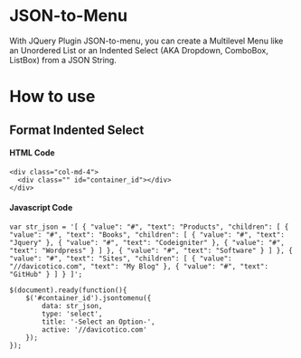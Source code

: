 # JSON-to-Menu
With JQuery Plugin JSON-to-menu, you can create a Multilevel Menu like an Unordered List or an Indented Select (AKA Dropdown, ComboBox, ListBox) from a JSON String. 
# How to use
## Format Indented Select
#### HTML Code
```
<div class="col-md-4">
  <div class="" id="container_id"></div>
</div>
```
#### Javascript Code
```
var str_json = '[ { "value": "#", "text": "Products", "children": [ { "value": "#", "text": "Books", "children": [ { "value": "#", "text": "Jquery" }, { "value": "#", "text": "Codeigniter" }, { "value": "#", "text": "Wordpress" } ] }, { "value": "#", "text": "Software" } ] }, { "value": "#", "text": "Sites", "children": [ { "value": "//davicotico.com", "text": "My Blog" }, { "value": "#", "text": "GitHub" } ] } ]';

$(document).ready(function(){
    $('#container_id').jsontomenu({
        data: str_json, 
        type: 'select', 
        title: '-Select an Option-',
        active: '//davicotico.com'
    });
});

```

